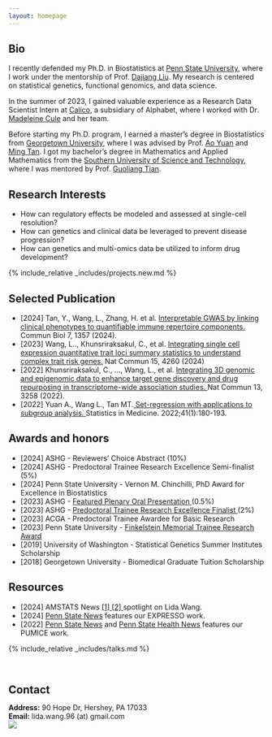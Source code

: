 ```yaml
---
layout: homepage
---
```


## Bio


I recently defended my Ph.D. in Biostatistics at <a href="https://www.psu.edu/" target="_blank">Penn State University</a>, where I work under the mentorship of Prof. <a href="https://dajiangliu.blog/" target="_blank">Dajiang Liu</a>. My research is centered on statistical genetics, functional genomics, and data science.

In the summer of 2023, I gained valuable experience as a Research Data Scientist Intern at <a href="https://www.calicolabs.com/" target="_blank">Calico</a>, a subsidiary of Alphabet, where I worked with Dr. <a href="https://www.calicolabs.com/people/madeleine-cule-ph-d/" target="_blank">Madeleine Cule</a> and her team.

Before starting my Ph.D. program, I earned a master’s degree in Biostatistics from <a href="https://www.georgetown.edu/" target="_blank">Georgetown University</a>, where I was advised by Prof. <a href="https://gufaculty360.georgetown.edu/s/contact/00336000014TRqVAAW/ao-yuan" target="_blank">Ao Yuan</a> and <a href="https://gufaculty360.georgetown.edu/s/contact/00336000014TfIDAA0/ming-tan" target="_blank">Ming Tan</a>. I got my bachelor’s degree in Mathematics and Applied Mathematics from the <a href="https://www.sustech.edu.cn/en/" target="_blank">Southern University of Science and Technology</a>, where I was mentored by Prof. <a href="https://stat-ds.sustech.edu.cn/teacher/TIAN,Guoliang?lang=en-us" target="_blank">Guoliang Tian</a>.


## Research Interests
- How can regulatory effects be modeled and assessed at single-cell resolution?
- How can genetics and clinical data be leveraged to prevent disease progression?
- How can genetics and multi-omics data be utilized to inform drug development?

  
{% include_relative _includes/projects.new.md %}

## Selected Publication
- [2024] Tan, Y., Wang, L., Zhang, H. et al. <a href="https://www.nature.com/articles/s42003-024-07010-x" target="_blank"> Interpretable GWAS by linking clinical phenotypes to quantifiable immune repertoire components.</a> Commun Biol 7, 1357 (2024). 
- [2023] Wang, L.., Khunsriraksakul, C., et al. <a href="https://www.nature.com/articles/s41467-024-48143-1" target="_blank"> Integrating single cell expression quantitative trait loci summary statistics to understand complex trait risk genes.</a>  Nat Commun 15, 4260 (2024) 
- [2022] Khunsriraksakul, C., ..., Wang, L., et al. <a href="https://www.nature.com/articles/s41467-022-30956-7" target="_blank"> Integrating 3D genomic and epigenomic data to enhance target gene discovery and drug repurposing in transcriptome-wide association studies. </a> Nat Commun 13, 3258 (2022).
- [2022] Yuan A., Wang L., Tan MT.<a href="https://onlinelibrary.wiley.com/doi/abs/10.1002/sim.9229" target="_blank"> Set-regression with applications to subgroup analysis. </a> Statistics in Medicine. 2022;41(1):180-193.

## Awards and honors
- [2024] ASHG - Reviewers’ Choice Abstract (10%)
- [2024] ASHG - Predoctoral Trainee Research Excellence Semi-finalist (5%)
- [2024] Penn State University - Vernon M. Chinchilli, PhD Award for Excellence in Biostatistics
- [2023] ASHG - <a href="https://www.ashg.org/wp-content/uploads/2023/10/ASHG2023-PlenaryAbstracts.pdf" target="_blank"> Featured Plenary Oral Presentation </a>  (0.5%)
- [2023] ASHG - <a href="https://www.ashg.org/wp-content/uploads/2023/12/ASHG-Trainee-Research-for-Excellence-Awards-2023-Recipients.pdf" target="_blank"> Predoctoral Trainee Research Excellence Finalist </a> (2%)
- [2023] ACGA - Predoctoral Trainee Awardee for Basic Research
- [2023] Penn State University - <a href="https://pennstatehealthnews.org/topics/finkelstein-award/" target="_blank"> Finkelstein Memorial Trainee Research Award</a>
- [2019] University of Washington - Statistical Genetics Summer Institutes Scholarship
- [2018] Georgetown University - Biomedical Graduate Tuition Scholarship

## Resources
- [2024] AMSTATS News <a href="https://magazine.amstat.org/blog/2024/08/01/lidawang/" target="_blank"> [1] </a> <a href="https://www.linkedin.com/posts/american-statistical-association---asa_newmember-postdoc-statistician-activity-7231299544515301377-9A8Q?utm_source=share&utm_medium=member_desktop" target="_blank"> [2] </a> spotlight on Lida Wang. 
- [2024] <a href="https://www.psu.edu/news/research/story/new-ai-algorithm-may-improve-autoimmune-disease-prediction-and-therapies/" target="_blank"> Penn State News</a> features our EXPRESSO work.
- [2022] <a href="https://www.psu.edu/news/research/story/new-machine-learning-technique-shows-how-drugs-can-be-repurposed/" target="_blank"> Penn State News</a> and <a href="https://pennstatehealthnews.org/2022/06/new-machine-learning-technique-shows-how-drugs-can-be-repurposed/" target="_blank"> Penn State Health News</a> features our PUMICE work.
  
{% include_relative _includes/talks.md %}

<h2 style="margin: 60px 0px 10px;">Contact</h2>

<p><strong>Address:</strong> 90 Hope Dr, Hershey, PA 17033
<br />
<strong>Email:</strong> <email>lida.wang.96 (at) gmail.com</email>
<br />


<img src="//clustrmaps.com/map_v2.png?cl=080808&w=200&t=n&d=vkrzfkL2KOfv72jrrfV85BrKIRl2M8Z5ItYMPxR4AgE&co=ffffff&ct=808080" />
